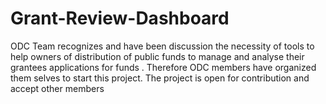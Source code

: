 # Grant-Review-Dashboard
ODC Team recognizes and have been discussion the necessity of tools to help owners of distribution of public funds to manage and analyse their grantees applications for funds . Therefore ODC members have organized them selves to start this project. The project is open for contribution and accept other members

